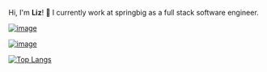Hi, I'm **Liz**! 👋 I currently work at springbig as a full stack software engineer.

<a href="https://www.linkedin.com/in/eawatkins/">![image](https://img.shields.io/badge/LinkedIn-0077B5?style=for-the-badge&logo=linkedin&logoColor=white)</a>

<a href="https://cssbattle.dev/player/eaw">![image](https://img.shields.io/badge/css--battle-profile-brightgreen?style=for-the-badge)</a>

<!--
- 💬 Ask me about anything! 
- 📫 How to reach me: [LinkedIn](https://www.linkedin.com/in/eawatkins/) || [Portfolio](https://www.liz-watkins.com) || [Repl.it](https://repl.it/@ewatkins) || [Codepen](https://codepen.io/eaw/)
-->

<!-- 
<hr/>

- 📌 Finished projects:
  - 🐍 [Petster Exotic](https://github.com/wyncode/C38_snakes_on_a_repo) -> MERN pet-sitting app; winner of Wyncode Pitch Night 09/2020!
  - 💕 [Heart2Heart](https://github.com/e-a-w/heart2heart) -> MERN app for Palm Beach Tech Hackathon 2020
  - 🧺 [Snack Basket](https://github.com/e-a-w/snack-basket) -> MERN app for ShellHacks 2020
  - ⏩ [YouTube White Mockup](https://github.com/e-a-w/youtubewhite-mockup) -> CSS Youtube mockup
  - 😄 [Meme Park](https://github.com/e-a-w/Meme-Park) -> MERN app with GIPHY meme API
  
- ⚡ Recent experiments:
  - 🧮 [O(n) Calculator](https://github.com/e-a-w/algorithm-calculator) -> Javascript interactive calculator with HTML/CSS UI
  - 🥪 [Sandwich Shoppe](https://github.com/e-a-w/sandwich-shoppe) -> React shopping app
  - 🏊 [Figure Finder](https://github.com/e-a-w/figure-finder) -> MERN & GraphQL app
  - 📐 [SASS Practice](https://github.com/e-a-w/sass-scss-practice)
  - ➕ Want to see more? Check out some smaller projects like [this card game](https://repl.it/@ewatkins/cardgame-1) on my [Repl.it](https://repl.it/@ewatkins) && [Codepen](https://codepen.io/eaw/)! -->

<!-- <hr/> -->

<!-- [![My GitHub stats](https://github-readme-stats-git-master.e-a-w.vercel.app/api?username=e-a-w&count_private=true&show_icons=true&theme=vue&hide_rank=true)](https://github.com/anuraghazra/github-readme-stats)
 -->
[![Top Langs](https://github-readme-stats-git-master.e-a-w.vercel.app/api/top-langs/?username=e-a-w&count_private=true&langs_count=10&theme=tokyonight&layout=compact)](https://github.com/anuraghazra/github-readme-stats)
